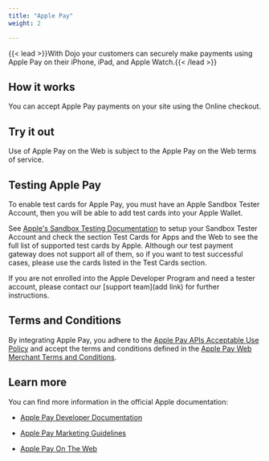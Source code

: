 ```yaml
---
title: "Apple Pay"
weight: 2

---
```


{{< lead >}}With Dojo your customers can securely make payments using Apple Pay on their iPhone, iPad, and Apple Watch.{{< /lead >}}

## How it works

You can accept Apple Pay payments on your site using the Online checkout.


## Try it out

Use of Apple Pay on the Web is subject to the Apple Pay on the Web terms of service.

## Testing Apple Pay

To enable test cards for Apple Pay, you must have an Apple Sandbox Tester Account, then you will be able to add test cards into your Apple Wallet.

See [Apple's Sandbox Testing Documentation](https://developer.apple.com/apple-pay/sandbox-testing/) to setup your Sandbox Tester Account and check the section Test Cards for Apps and the Web to see the full list of supported test cards by Apple. Although our test payment gateway does not support all of them, so if you want to test successful cases, please use the cards listed in the Test Cards section.

If you are not enrolled into the Apple Developer Program and need a tester account, please contact our [support team](add link) for further instructions.

## Terms and Conditions

By integrating Apple Pay, you adhere to the [Apple Pay APIs Acceptable Use Policy](https://developer.apple.com/apple-pay/acceptable-use-guidelines-for-websites/) and accept the terms and conditions defined in the [Apple Pay Web Merchant Terms and Conditions](https://developer.apple.com/apple-pay/terms/apple-pay-web/).

## Learn more

You can find more information in the official Apple documentation:

* [Apple Pay Developer Documentation](https://developer.apple.com/apple-pay/)

* [Apple Pay Marketing Guidelines](https://developer.apple.com/apple-pay/marketing/)

* [Apple Pay On The Web](https://developer.apple.com/documentation/apple_pay_on_the_web)